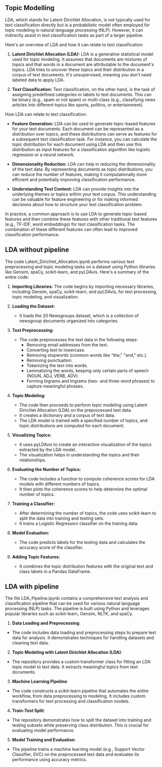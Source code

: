 ## Topic Modelling
LDA, which stands for Latent Dirichlet Allocation, is not typically used for text classification directly but is a probabilistic model often employed for topic modeling in natural language processing (NLP). However, it can indirectly assist in text classification tasks as part of a larger pipeline.

Here's an overview of LDA and how it can relate to text classification:

1. **Latent Dirichlet Allocation (LDA):** LDA is a generative statistical model used for topic modeling. It assumes that documents are mixtures of topics and that words in a document are attributable to the document's topics. LDA tries to uncover these topics and their distribution in a corpus of text documents. It's unsupervised, meaning you don't need labeled data to apply LDA.

2. **Text Classification:** Text classification, on the other hand, is the task of assigning predefined categories or labels to text documents. This can be binary (e.g., spam or not spam) or multi-class (e.g., classifying news articles into different topics like sports, politics, or entertainment).

How LDA can relate to text classification:

- **Feature Generation:** LDA can be used to generate topic-based features for your text documents. Each document can be represented as a distribution over topics, and these distributions can serve as features for a subsequent text classification task. For instance, you can calculate the topic distribution for each document using LDA and then use this distribution as input features for a classification algorithm like logistic regression or a neural network.

- **Dimensionality Reduction:** LDA can help in reducing the dimensionality of the text data. By representing documents as topic distributions, you can reduce the number of features, making it computationally more efficient and potentially improving classification performance.

- **Understanding Text Content:** LDA can provide insights into the underlying themes or topics within your text corpus. This understanding can be valuable for feature engineering or for making informed decisions about how to structure your text classification problem.

In practice, a common approach is to use LDA to generate topic-based features and then combine these features with other traditional text features (e.g., TF-IDF, word embeddings) for text classification tasks. The combination of these different features can often lead to improved classification performance.
## LDA without pipeline

The code Latent_Dirichlet_Allocation.ipynb performs various text preprocessing and topic modeling tasks on a dataset using Python libraries like Gensim, spaCy, scikit-learn, and pyLDAvis. Here's a summary of the entire code:

1. **Importing Libraries:** The code begins by importing necessary libraries, including Gensim, spaCy, scikit-learn, and pyLDAvis, for text processing, topic modeling, and visualization.

2. **Loading the Dataset:**
   - It loads the 20 Newsgroups dataset, which is a collection of newsgroup documents organized into categories.

3. **Text Preprocessing:**
   - The code preprocesses the text data in the following steps:
     - Removing email addresses from the text.
     - Converting text to lowercase.
     - Removing stopwords (common words like "the," "and," etc.).
     - Removing punctuation.
     - Tokenizing the text into words.
     - Lemmatizing the words, keeping only certain parts of speech (NOUN, ADJ, VERB, ADV).
     - Forming bigrams and trigrams (two- and three-word phrases) to capture meaningful phrases.

4. **Topic Modeling:**
   - The code then proceeds to perform topic modeling using Latent Dirichlet Allocation (LDA) on the preprocessed text data.
   - It creates a dictionary and a corpus of text data.
   - The LDA model is trained with a specified number of topics, and topic distributions are computed for each document.

5. **Visualizing Topics:**
   - It uses pyLDAvis to create an interactive visualization of the topics extracted by the LDA model.
   - The visualization helps in understanding the topics and their relationships.

6. **Evaluating the Number of Topics:**
   - The code includes a function to compute coherence scores for LDA models with different numbers of topics.
   - It then plots the coherence scores to help determine the optimal number of topics.

7. **Training a Classifier:**
   - After determining the number of topics, the code uses scikit-learn to split the data into training and testing sets.
   - It trains a Logistic Regression classifier on the training data.

8. **Model Evaluation:**
   - The code predicts labels for the testing data and calculates the accuracy score of the classifier.

9. **Adding Topic Features:**
   - It combines the topic distribution features with the original text and class labels in a Pandas DataFrame.

## LDA with pipeline

The file LDA_Pipeline.ipynb contains a comprehensive text analysis and classification pipeline that can be used for various natural language processing (NLP) tasks. The pipeline is built using Python and leverages popular libraries such as scikit-learn, Gensim, NLTK, and spaCy.

1. **Data Loading and Preprocessing**: 
 - The code includes data loading and preprocessing steps to prepare text data for analysis. It demonstrates techniques for handling datasets and cleaning text data.

2. **Topic Modeling with Latent Dirichlet Allocation (LDA)**: 
 - The repository provides a custom transformer class for fitting an LDA topic model to text data. It extracts meaningful topics from text documents.

3. **Machine Learning Pipeline**: 
 - The code constructs a scikit-learn pipeline that automates the entire workflow, from data preprocessing to modeling. It includes custom transformers for text processing and classification models.

4. **Train-Test Split**: 
 - The repository demonstrates how to split the dataset into training and testing subsets while preserving class distribution. This is crucial for evaluating model performance.

5. **Model Training and Evaluation**: 
 - The pipeline trains a machine learning model (e.g., Support Vector Classifier, SVC) on the preprocessed text data and evaluates its performance using accuracy metrics.


